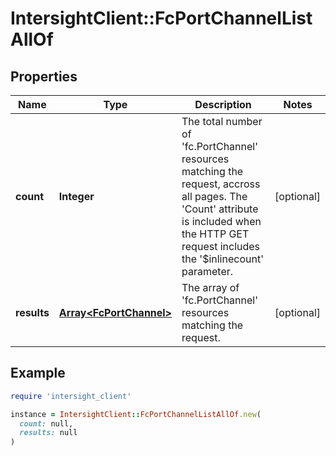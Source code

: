 # IntersightClient::FcPortChannelListAllOf

## Properties

| Name | Type | Description | Notes |
| ---- | ---- | ----------- | ----- |
| **count** | **Integer** | The total number of &#39;fc.PortChannel&#39; resources matching the request, accross all pages. The &#39;Count&#39; attribute is included when the HTTP GET request includes the &#39;$inlinecount&#39; parameter. | [optional] |
| **results** | [**Array&lt;FcPortChannel&gt;**](FcPortChannel.md) | The array of &#39;fc.PortChannel&#39; resources matching the request. | [optional] |

## Example

```ruby
require 'intersight_client'

instance = IntersightClient::FcPortChannelListAllOf.new(
  count: null,
  results: null
)
```

